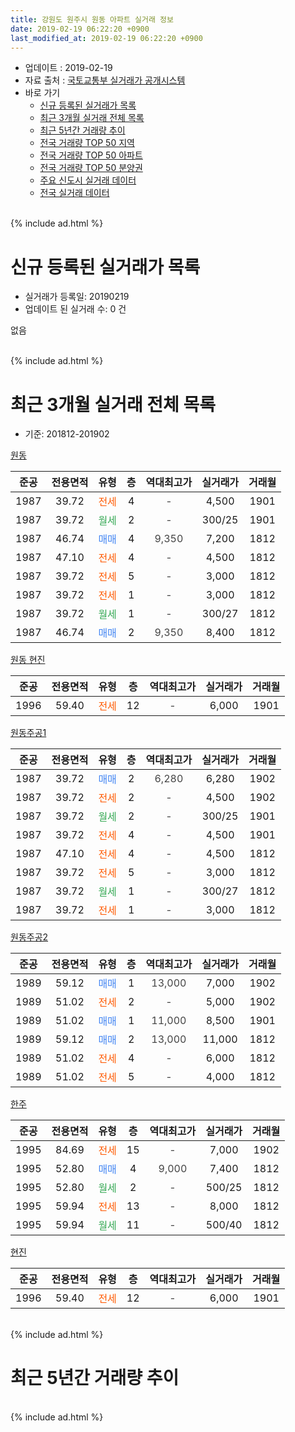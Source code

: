 ```yaml
---
title: 강원도 원주시 원동 아파트 실거래 정보
date: 2019-02-19 06:22:20 +0900
last_modified_at: 2019-02-19 06:22:20 +0900
---
```


* 업데이트 : 2019-02-19
* 자료 출처 : [국토교통부 실거래가 공개시스템](http://rt.molit.go.kr)
* 바로 가기
    * [신규 등록된 실거래가 목록](#신규-등록된-실거래가-목록)
    * [최근 3개월 실거래 전체 목록](#최근-3개월-실거래-전체-목록)
    * [최근 5년간 거래량 추이](#최근-5년간-거래량-추이)
    * [전국 거래량 TOP 50 지역](https://inasie.github.io/apt-trade-info/최근-3개월-전국에서-가장-거래가-많이-발생한-지역)
    * [전국 거래량 TOP 50 아파트](https://inasie.github.io/apt-trade-info/최근-3개월-전국에서-가장-거래가-많이-발생한-아파트)
    * [전국 거래량 TOP 50 분양권](https://inasie.github.io/apt-trade-info/최근-3개월-전국에서-가장-거래가-많이-발생한-분양권)
    * [주요 신도시 실거래 데이터](https://inasie.github.io/apt-trade-info/주요-신도시)
    * [전국 실거래 데이터](https://inasie.github.io/apt-trade-info/전국)
<br>
{% include ad.html %}
<br>

# 신규 등록된 실거래가 목록
* 실거래가 등록일: 20190219
* 업데이트 된 실거래 수: 0 건

없음

<br>
{% include ad.html %}
<br>

# 최근 3개월 실거래 전체 목록
* 기준: 201812-201902


[원동](https://search.naver.com/search.naver?query=%EA%B0%95%EC%9B%90%EB%8F%84+%EC%9B%90%EC%A3%BC%EC%8B%9C+%EC%9B%90%EB%8F%99+%EC%9B%90%EB%8F%99)

|준공|전용면적|유형|층|역대최고가|실거래가|거래월|
|:---:|:---:|:---:|:---:|:---:|:---:|:---:|
|1987|39.72|<span style="color:#ff5a00">전세</span>|4|<span style="color:#444444">-</span>|4,500|1901|
|1987|39.72|<span style="color:#34a853">월세</span>|2|<span style="color:#444444">-</span>|300/25|1901|
|1987|46.74|<span style="color:#4285f3">매매</span>|4|<span style="color:#444444">9,350</span>|7,200|1812|
|1987|47.10|<span style="color:#ff5a00">전세</span>|4|<span style="color:#444444">-</span>|4,500|1812|
|1987|39.72|<span style="color:#ff5a00">전세</span>|5|<span style="color:#444444">-</span>|3,000|1812|
|1987|39.72|<span style="color:#ff5a00">전세</span>|1|<span style="color:#444444">-</span>|3,000|1812|
|1987|39.72|<span style="color:#34a853">월세</span>|1|<span style="color:#444444">-</span>|300/27|1812|
|1987|46.74|<span style="color:#4285f3">매매</span>|2|<span style="color:#444444">9,350</span>|8,400|1812|

[원동 현진](https://search.naver.com/search.naver?query=%EA%B0%95%EC%9B%90%EB%8F%84+%EC%9B%90%EC%A3%BC%EC%8B%9C+%EC%9B%90%EB%8F%99+%EC%9B%90%EB%8F%99+%ED%98%84%EC%A7%84)

|준공|전용면적|유형|층|역대최고가|실거래가|거래월|
|:---:|:---:|:---:|:---:|:---:|:---:|:---:|
|1996|59.40|<span style="color:#ff5a00">전세</span>|12|<span style="color:#444444">-</span>|6,000|1901|

[원동주공1](https://search.naver.com/search.naver?query=%EA%B0%95%EC%9B%90%EB%8F%84+%EC%9B%90%EC%A3%BC%EC%8B%9C+%EC%9B%90%EB%8F%99+%EC%9B%90%EB%8F%99%EC%A3%BC%EA%B3%B51)

|준공|전용면적|유형|층|역대최고가|실거래가|거래월|
|:---:|:---:|:---:|:---:|:---:|:---:|:---:|
|1987|39.72|<span style="color:#4285f3">매매</span>|2|<span style="color:#444444">6,280</span>|6,280|1902|
|1987|39.72|<span style="color:#ff5a00">전세</span>|2|<span style="color:#444444">-</span>|4,500|1902|
|1987|39.72|<span style="color:#34a853">월세</span>|2|<span style="color:#444444">-</span>|300/25|1901|
|1987|39.72|<span style="color:#ff5a00">전세</span>|4|<span style="color:#444444">-</span>|4,500|1901|
|1987|47.10|<span style="color:#ff5a00">전세</span>|4|<span style="color:#444444">-</span>|4,500|1812|
|1987|39.72|<span style="color:#ff5a00">전세</span>|5|<span style="color:#444444">-</span>|3,000|1812|
|1987|39.72|<span style="color:#34a853">월세</span>|1|<span style="color:#444444">-</span>|300/27|1812|
|1987|39.72|<span style="color:#ff5a00">전세</span>|1|<span style="color:#444444">-</span>|3,000|1812|

[원동주공2](https://search.naver.com/search.naver?query=%EA%B0%95%EC%9B%90%EB%8F%84+%EC%9B%90%EC%A3%BC%EC%8B%9C+%EC%9B%90%EB%8F%99+%EC%9B%90%EB%8F%99%EC%A3%BC%EA%B3%B52)

|준공|전용면적|유형|층|역대최고가|실거래가|거래월|
|:---:|:---:|:---:|:---:|:---:|:---:|:---:|
|1989|59.12|<span style="color:#4285f3">매매</span>|1|<span style="color:#444444">13,000</span>|7,000|1902|
|1989|51.02|<span style="color:#ff5a00">전세</span>|2|<span style="color:#444444">-</span>|5,000|1902|
|1989|51.02|<span style="color:#4285f3">매매</span>|1|<span style="color:#444444">11,000</span>|8,500|1901|
|1989|59.12|<span style="color:#4285f3">매매</span>|2|<span style="color:#444444">13,000</span>|11,000|1812|
|1989|51.02|<span style="color:#ff5a00">전세</span>|4|<span style="color:#444444">-</span>|6,000|1812|
|1989|51.02|<span style="color:#ff5a00">전세</span>|5|<span style="color:#444444">-</span>|4,000|1812|

[한주](https://search.naver.com/search.naver?query=%EA%B0%95%EC%9B%90%EB%8F%84+%EC%9B%90%EC%A3%BC%EC%8B%9C+%EC%9B%90%EB%8F%99+%ED%95%9C%EC%A3%BC)

|준공|전용면적|유형|층|역대최고가|실거래가|거래월|
|:---:|:---:|:---:|:---:|:---:|:---:|:---:|
|1995|84.69|<span style="color:#ff5a00">전세</span>|15|<span style="color:#444444">-</span>|7,000|1902|
|1995|52.80|<span style="color:#4285f3">매매</span>|4|<span style="color:#444444">9,000</span>|7,400|1812|
|1995|52.80|<span style="color:#34a853">월세</span>|2|<span style="color:#444444">-</span>|500/25|1812|
|1995|59.94|<span style="color:#ff5a00">전세</span>|13|<span style="color:#444444">-</span>|8,000|1812|
|1995|59.94|<span style="color:#34a853">월세</span>|11|<span style="color:#444444">-</span>|500/40|1812|

[현진](https://search.naver.com/search.naver?query=%EA%B0%95%EC%9B%90%EB%8F%84+%EC%9B%90%EC%A3%BC%EC%8B%9C+%EC%9B%90%EB%8F%99+%ED%98%84%EC%A7%84)

|준공|전용면적|유형|층|역대최고가|실거래가|거래월|
|:---:|:---:|:---:|:---:|:---:|:---:|:---:|
|1996|59.40|<span style="color:#ff5a00">전세</span>|12|<span style="color:#444444">-</span>|6,000|1901|


<br>
{% include ad.html %}
<br>

# 최근 5년간 거래량 추이


<div style="width:100%;">
    <canvas id="deal_progress" height="200"></canvas>
</div>

<script>
new Chart(document.getElementById("deal_progress"), {
    type: 'line',
    data: {
        labels: ['201402','201403','201404','201405','201406','201407','201408','201409','201410','201411','201412','201501','201502','201503','201504','201505','201506','201507','201508','201509','201510','201511','201512','201601','201602','201603','201604','201605','201606','201607','201608','201609','201610','201611','201612','201701','201702','201703','201704','201705','201706','201707','201708','201709','201710','201711','201712','201801','201802','201803','201804','201805','201806','201807','201808','201809','201810','201811','201812','201901','201902'],
        datasets: [{
            label: '매매',
            pointRadius: 1,
            data: [13, 15, 15, 14, 10, 12, 15, 15, 15, 10, 6, 12, 12, 18, 18, 18, 12, 10, 15, 12, 18, 8, 3, 11, 17, 17, 14, 10, 8, 9, 13, 5, 10, 11, 4, 7, 9, 10, 10, 9, 6, 8, 11, 4, 2, 2, 4, 9, 5, 5, 3, 4, 5, 6, 2, 2, 7, 3, 4, 1, 2],
            borderColor: "rgba(255, 201, 14, 1)",
            backgroundColor: "rgba(255, 201, 14, 0.5)",
            fill: false,
            lineTension: 0
        },{
            label: '전월세',
            pointRadius: 1,
            data: [8, 8, 12, 10, 5, 12, 5, 10, 13, 9, 7, 7, 7, 10, 6, 9, 10, 10, 7, 6, 7, 8, 10, 4, 17, 10, 6, 9, 4, 7, 6, 8, 8, 4, 9, 2, 10, 4, 9, 11, 10, 13, 3, 8, 10, 5, 5, 4, 10, 9, 9, 3, 4, 8, 11, 9, 2, 6, 13, 6, 3],
            borderColor: "rgba(0, 141, 185, 1)",
            backgroundColor: "rgba(0, 141, 185, 0.5)",
            fill: false,
            lineTension: 0
        }
        ]
    },
    options: {
        responsive: true,
        title: {
            display: false
        },
        tooltips: {
            mode: 'index',
            intersect: false
        },
        hover: {
            mode: 'nearest',
            intersect: true
        },
        scales: {
            xAxes: [{
                display: true,
                scaleLabel: {
                    display: true,
                    labelString: '년/월'
                }
            }],
            yAxes: [{
                display: true,
                ticks: {
                    suggestedMin: 0,
                },
                scaleLabel: {
                    display: true,
                    labelString: '실거래 수'
                }
            }]
        }
    }
});

</script>


<br>
{% include ad.html %}
<br>

